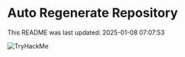 # Auto Regenerate Repository

This README was last updated: 2025-01-08 07:07:53

 ![TryHackMe](https://tryhackme.com/badge/533634)
